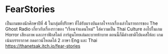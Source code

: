 # FearStories
เป็นเกมของนักศึกษาปีที่ 4 ในกลุ่มที่ปรึกษา ที่ได้รับแรงบันดาลใจจากเรื่องเล่าในรายการของ The Ghost Radio เกี่ยวกับเรื่องราวของ "เรือนจำแดนใหม่" ใส่ความเป็น Thai Culture ลงไปในเกม Horror เสียงภาพ และกราฟิกสไตล์ การ์ตูนไทยเล่มละบาทห้าบาท ตอนนี้ก็มีต่างชาติไปแคสให้ละ เกมเน้นบรรยากาศ กดดาวน์โหลดได้ 2 ภาษา Eng และ Thai  
https://thanetsak.itch.io/fear-stories
